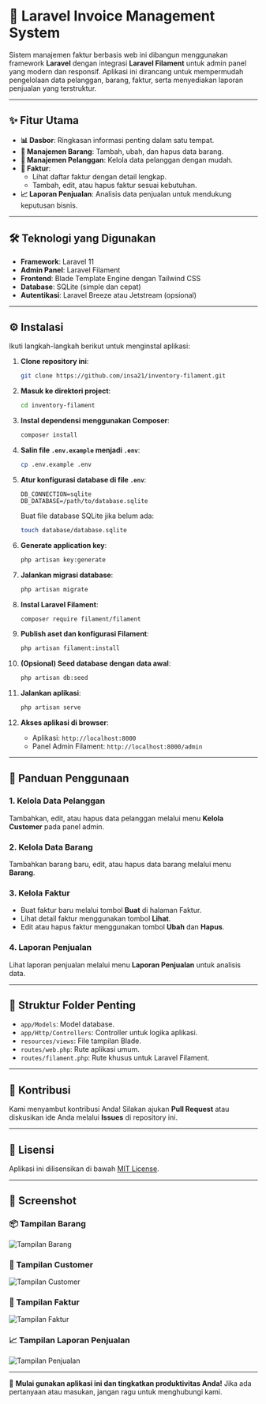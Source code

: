 # 🧾 Laravel Invoice Management System

Sistem manajemen faktur berbasis web ini dibangun menggunakan framework **Laravel** dengan integrasi **Laravel Filament** untuk admin panel yang modern dan responsif. Aplikasi ini dirancang untuk mempermudah pengelolaan data pelanggan, barang, faktur, serta menyediakan laporan penjualan yang terstruktur.

---

## ✨ Fitur Utama

-   **📊 Dasbor**: Ringkasan informasi penting dalam satu tempat.
-   **🛒 Manajemen Barang**: Tambah, ubah, dan hapus data barang.
-   **👥 Manajemen Pelanggan**: Kelola data pelanggan dengan mudah.
-   **📄 Faktur**:
    -   Lihat daftar faktur dengan detail lengkap.
    -   Tambah, edit, atau hapus faktur sesuai kebutuhan.
-   **📈 Laporan Penjualan**: Analisis data penjualan untuk mendukung keputusan bisnis.

---

## 🛠️ Teknologi yang Digunakan

-   **Framework**: Laravel 11
-   **Admin Panel**: Laravel Filament
-   **Frontend**: Blade Template Engine dengan Tailwind CSS
-   **Database**: SQLite (simple dan cepat)
-   **Autentikasi**: Laravel Breeze atau Jetstream (opsional)

---

## ⚙️ Instalasi

Ikuti langkah-langkah berikut untuk menginstal aplikasi:

1. **Clone repository ini**:

    ```bash
    git clone https://github.com/insa21/inventory-filament.git
    ```

2. **Masuk ke direktori project**:

    ```bash
    cd inventory-filament
    ```

3. **Instal dependensi menggunakan Composer**:

    ```bash
    composer install
    ```

4. **Salin file `.env.example` menjadi `.env`**:

    ```bash
    cp .env.example .env
    ```

5. **Atur konfigurasi database di file `.env`**:

    ```env
    DB_CONNECTION=sqlite
    DB_DATABASE=/path/to/database.sqlite
    ```

    Buat file database SQLite jika belum ada:

    ```bash
    touch database/database.sqlite
    ```

6. **Generate application key**:

    ```bash
    php artisan key:generate
    ```

7. **Jalankan migrasi database**:

    ```bash
    php artisan migrate
    ```

8. **Instal Laravel Filament**:

    ```bash
    composer require filament/filament
    ```

9. **Publish aset dan konfigurasi Filament**:

    ```bash
    php artisan filament:install
    ```

10. **(Opsional) Seed database dengan data awal**:

    ```bash
    php artisan db:seed
    ```

11. **Jalankan aplikasi**:

    ```bash
    php artisan serve
    ```

12. **Akses aplikasi di browser**:
    - Aplikasi: `http://localhost:8000`
    - Panel Admin Filament: `http://localhost:8000/admin`

---

## 🧭 Panduan Penggunaan

### 1. Kelola Data Pelanggan

Tambahkan, edit, atau hapus data pelanggan melalui menu **Kelola Customer** pada panel admin.

### 2. Kelola Data Barang

Tambahkan barang baru, edit, atau hapus data barang melalui menu **Barang**.

### 3. Kelola Faktur

-   Buat faktur baru melalui tombol **Buat** di halaman Faktur.
-   Lihat detail faktur menggunakan tombol **Lihat**.
-   Edit atau hapus faktur menggunakan tombol **Ubah** dan **Hapus**.

### 4. Laporan Penjualan

Lihat laporan penjualan melalui menu **Laporan Penjualan** untuk analisis data.

---

## 📂 Struktur Folder Penting

-   `app/Models`: Model database.
-   `app/Http/Controllers`: Controller untuk logika aplikasi.
-   `resources/views`: File tampilan Blade.
-   `routes/web.php`: Rute aplikasi umum.
-   `routes/filament.php`: Rute khusus untuk Laravel Filament.

---

## 🤝 Kontribusi

Kami menyambut kontribusi Anda! Silakan ajukan **Pull Request** atau diskusikan ide Anda melalui **Issues** di repository ini.

---

## 📜 Lisensi

Aplikasi ini dilisensikan di bawah [MIT License](LICENSE).

---

## 📸 Screenshot

### 📦 Tampilan Barang

![Tampilan Barang](resources/image/Barang.png)

### 👥 Tampilan Customer

![Tampilan Customer](resources/image/customer.png)

### 📄 Tampilan Faktur

![Tampilan Faktur](resources/image/faktur.png)

### 📈 Tampilan Laporan Penjualan

![Tampilan Penjualan](resources/image/Penjualan.png)

---

🌟 **Mulai gunakan aplikasi ini dan tingkatkan produktivitas Anda!** Jika ada pertanyaan atau masukan, jangan ragu untuk menghubungi kami.
